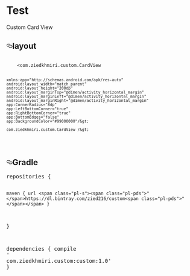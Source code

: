 # Test
Custom Card View </br>
<h2><a id="user-content-layout" class="anchor" href="#layout" aria-hidden="true"><svg aria-hidden="true" class="octicon octicon-link" height="16" version="1.1" viewBox="0 0 16 16" width="16"><path d="M4 9h1v1H4c-1.5 0-3-1.69-3-3.5S2.55 3 4 3h4c1.45 0 3 1.69 3 3.5 0 1.41-.91 2.72-2 3.25V8.59c.58-.45 1-1.27 1-2.09C10 5.22 8.98 4 8 4H4c-.98 0-2 1.22-2 2.5S3 9 4 9zm9-3h-1v1h1c1 0 2 1.22 2 2.5S13.98 12 13 12H9c-.98 0-2-1.22-2-2.5 0-.83.42-1.64 1-2.09V6.25c-1.09.53-2 1.84-2 3.25C6 11.31 7.55 13 9 13h4c1.45 0 3-1.69 3-3.5S14.5 6 13 6z"></path></svg></a>layout</h2>
<div class="highlight highlight-text-xml">
<pre><code>    
    &lt;com.ziedkhmiri.custom.CardView
    
    xmlns:app="http://schemas.android.com/apk/res-auto"
    android:layout_width="match_parent"
    android:layout_height="200dp"
    android:layout_marginTop="@dimen/activity_horizontal_margin"
    android:layout_marginLeft="@dimen/activity_horizontal_margin"
    android:layout_marginRight="@dimen/activity_horizontal_margin"
    app:CornerRadius="8dp"
    app:LeftBottomCorner="true"
    app:RightBottomCorner="true"
    app:BottomEdges="false"
    app:BackgroundColor="#99000000"/&gt;

    com.ziedkhmiri.custom.CardView /&gt;

</code></pre>
</div>
<h2><a id="user-content-gradle" class="anchor" href="#gradle" aria-hidden="true"><svg aria-hidden="true" class="octicon octicon-link" height="16" version="1.1" viewBox="0 0 16 16" width="16"><path d="M4 9h1v1H4c-1.5 0-3-1.69-3-3.5S2.55 3 4 3h4c1.45 0 3 1.69 3 3.5 0 1.41-.91 2.72-2 3.25V8.59c.58-.45 1-1.27 1-2.09C10 5.22 8.98 4 8 4H4c-.98 0-2 1.22-2 2.5S3 9 4 9zm9-3h-1v1h1c1 0 2 1.22 2 2.5S13.98 12 13 12H9c-.98 0-2-1.22-2-2.5 0-.83.42-1.64 1-2.09V6.25c-1.09.53-2 1.84-2 3.25C6 11.31 7.55 13 9 13h4c1.45 0 3-1.69 3-3.5S14.5 6 13 6z"></path></svg></a>Gradle</h2>
<div class="highlight highlight-source-js"><pre>repositories {

    maven { url <span class="pl-s"><span class="pl-pds">"</span>https://dl.bintray.com/zied216/custom<span class="pl-pds">"</span></span> }
    

}

dependencies {
    compile <span class="pl-s">'<span class="pl-pds"></span> com.ziedkhmiri.custom:custom:1.0<span class="pl-pds">'</span></span>
}</pre></div>

